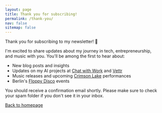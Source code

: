 ```yaml
---
layout: page
title: Thank you for subscribing!
permalink: /thank-you/
nav: false
sitemap: false
---
```


Thank you for subscribing to my newsletter! 🎉

I'm excited to share updates about my journey in tech, entrepreneurship, and music with you. You'll be among the first to hear about:

* New blog posts and insights
* Updates on my AI projects at [Chat with Work](https://chatwithwork.com) and [Vettr](https://vettr.ai)
* Music releases and upcoming [Crimson Lake](https://crimsonlake.live) performances
* Berlin's [Floppy Disco](https://floppydisco.live) events

You should receive a confirmation email shortly. Please make sure to check your spam folder if you don't see it in your inbox.

[Back to homepage](/)
